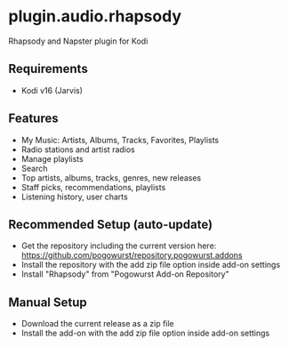 plugin.audio.rhapsody
=====================

Rhapsody and Napster plugin for Kodi

Requirements
------------
* Kodi v16 (Jarvis)


Features
-------- 
* My Music: Artists, Albums, Tracks, Favorites, Playlists
* Radio stations and artist radios
* Manage playlists
* Search
* Top artists, albums, tracks, genres, new releases
* Staff picks, recommendations, playlists
* Listening history, user charts


Recommended Setup (auto-update)
-------------------------------
* Get the repository including the current version here:
  https://github.com/pogowurst/repository.pogowurst.addons
* Install the repository with the add zip file option inside add-on settings
* Install "Rhapsody" from "Pogowurst Add-on Repository"


Manual Setup
------------
* Download the current release as a zip file
* Install the add-on with the add zip file option inside add-on settings